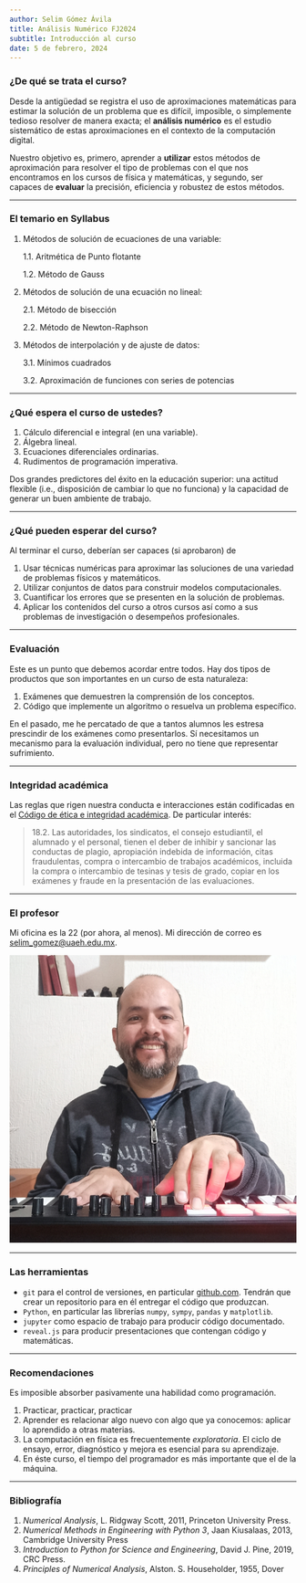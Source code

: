 ```yaml
---
author: Selim Gómez Ávila
title: Análisis Numérico FJ2024
subtitle: Introducción al curso
date: 5 de febrero, 2024
---
```


### ¿De qué se trata el curso?

Desde la antigüedad se registra el uso de aproximaciones matemáticas para estimar la solución de un problema que es difícil, imposible, o simplemente tedioso resolver de manera exacta; el **análisis numérico** es el estudio sistemático de estas aproximaciones en el contexto de la computación digital. 

Nuestro objetivo es, primero, aprender a **utilizar** estos métodos de aproximación para resolver el tipo de problemas con el que nos encontramos en los cursos de física y matemáticas, y segundo, ser capaces de **evaluar** la precisión, eficiencia y robustez de estos métodos. 


---

### El temario en Syllabus

1. Métodos de solución de ecuaciones de una variable: 
   
    1.1. Aritmética de Punto flotante

    1.2. Método de Gauss

2. Métodos de solución de una ecuación no lineal: 

	2.1. Método de bisección
	
	2.2. Método de Newton-Raphson

3. Métodos de interpolación y de ajuste de datos: 
    
	3.1. Mínimos cuadrados
    
	3.2. Aproximación de funciones con series de potencias


---

### ¿Qué espera el curso de ustedes?

1. Cálculo diferencial e integral (en una variable).
2. Álgebra lineal.
3. Ecuaciones diferenciales ordinarias. 
4. Rudimentos de programación imperativa.

Dos grandes predictores del éxito en la educación superior: una actitud flexible (i.e., disposición de cambiar lo que no funciona) y la capacidad de generar un buen ambiente de trabajo.

---

### ¿Qué pueden esperar del curso?

Al terminar el curso, deberían ser capaces (si aprobaron) de

1. Usar técnicas numéricas para aproximar las soluciones de una variedad de problemas físicos y matemáticos. 
2. Utilizar conjuntos de datos para construir modelos computacionales. 
3. Cuantificar  los errores que se presenten en la solución de problemas. 
4. Aplicar los contenidos del curso a otros cursos así como a sus problemas de investigación o desempeños profesionales. 

---


### Evaluación


Este es un punto que debemos acordar entre todos. Hay dos tipos de productos que son importantes en un curso de esta naturaleza:

1. Exámenes que demuestren la comprensión de los conceptos. 
2. Código que implemente un algoritmo o resuelva un problema específico. 


En el pasado, me he percatado de que a tantos alumnos les estresa prescindir de los exámenes como presentarlos. Sí necesitamos un mecanismo para la evaluación individual, pero no tiene que representar sufrimiento. 






---


### Integridad académica

Las reglas que rigen nuestra conducta e interacciones están codificadas en el [Código de ética e integridad académica](https://www.uaeh.edu.mx/defensor_univ/doc/2020/codigo-de-etica-e-integridad-academica-del-personal-y-el-alumnado.pdf). De particular interés:

>18.2. Las autoridades, los sindicatos, el consejo estudiantil, el alumnado y el personal, tienen el deber de inhibir y sancionar las conductas de plagio, apropiación indebida de información, citas fraudulentas, compra o intercambio de trabajos académicos, incluida la compra o intercambio de tesinas y tesis de grado, copiar en los exámenes y fraude en la presentación de las evaluaciones.

---


### El profesor

Mi oficina es la 22 (por ahora, al menos). Mi dirección de correo es [selim_gomez@uaeh.edu.mx](selim_gomez@uaeh.edu.mx). 

![Selim Gómez Ávila](images/original.jpg)

---


### Las herramientas

-  `git` para el control de versiones, en particular [github.com](https:///github.com). Tendrán que crear un repositorio para en él entregar el código que produzcan. 
- `Python`, en particular las librerías `numpy`, `sympy`, `pandas` y `matplotlib`. 
- `jupyter` como espacio de trabajo para producir código documentado. 
- `reveal.js` para producir presentaciones que contengan código y matemáticas. 

---


### Recomendaciones

Es imposible absorber pasivamente una habilidad como programación. 

1. Practicar, practicar, practicar
2. Aprender es relacionar algo nuevo con algo que ya conocemos: aplicar lo aprendido a otras materias. 
3. La computación en física es frecuentemente _exploratoria_. El ciclo de ensayo, error, diagnóstico y mejora es esencial para su aprendizaje.  
4. En éste curso, el tiempo del programador es más importante que el de la máquina. 


---

### Bibliografía


1. _Numerical Analysis_, L. Ridgway Scott, 2011, Princeton University Press. 
2. _Numerical Methods in Engineering with Python 3_, Jaan Kiusalaas, 2013, Cambridge University Press
3. _Introduction to Python for Science and Engineering_, David J. Pine, 2019, CRC Press. 
4. _Principles of Numerical Analysis_, Alston. S. Householder, 1955, Dover
